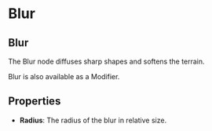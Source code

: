 # Blur

## Blur

The Blur node diffuses sharp shapes and softens the terrain.

Blur is also available as a Modifier.

## Properties

* **Radius**: The radius of the blur in relative size.
